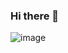 ### Hi there 👋
![image](https://github.com/Amata17/Amata17/assets/137194891/90b92833-e122-418c-9f69-b376c4e43020)

<!--
**Amata17/Amata17** is a ✨ _special_ ✨ repository because its `README.md` (this file) appears on your GitHub profile.

Here are some ideas to get you started:

- 🔭 I’m currently working on ...
- 🌱 I’m currently learning ...
- 👯 I’m looking to collaborate on ...
- 🤔 I’m looking for help with ...
- 💬 Ask me about ...
- 📫 How to reach me: ...
- 😄 Pronouns: ...
- ⚡ Fun fact: ...
-->

